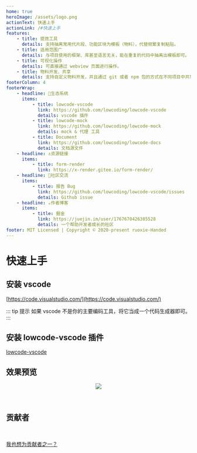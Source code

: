 ```yaml
---
home: true
heroImage: /assets/logo.png
actionText: 快速上手
actionLink: /#快速上手
features:
    - title: 提效工具
      details: 支持抽离常用代片段、功能区块为模板（物料），代替频繁复制粘贴。
    - title: 适用范围广
      details: 与项目使用的框架、库甚至语言无关，能在重复的代码中抽离出模板即可。
    - title: 可视化操作
      details: 可直接通过 webview 页面进行操作。
    - title: 物料开发、共享
      details: 支持自定义物料开发，并且通过 git 或者 npm 包的方式在不同项目中共享。
footerColumn: 4
footerWrap:
    - headline: 🌿生态系统
      items:
          - title: lowcode-vscode
            link: https://github.com/lowcoding/lowcode-vscode
            details: vscode 插件
          - title: lowcode-mock
            link: https://github.com/lowcoding/lowcode-mock
            details: mock & 代理 工具
          - title: Document
            link: https://github.com/lowcoding/lowcode-docs
            details: 文档源文件
    - headline: ⚓资源链接
      items:
          - title: form-render
            link: https://x-render.gitee.io/form-render/
    - headline: 💬社区交流
      items:
          - title: 报告 Bug
            link: https://github.com/lowcoding/lowcode-vscode/issues
            details: Github issue
    - headline: ☕作者博客
      items:
          - title: 掘金
            link: https://juejin.im/user/1767670426385528
            details: 一个帮助开发者成长的社区
footer: MIT Licensed | Copyright © 2020-present ruoxie-Handed
---
```


# 快速上手

## 安装 vscode

[https://code.visualstudio.com/](https://code.visualstudio.com/)

::: tip 提示
如果 vscode 不是你的主要编码工具，将它当成一个代码生成器即可。
:::

## 安装 lowcode-vscode 插件

[lowcode-vscode](https://marketplace.visualstudio.com/items?itemName=wjkang.lowcode)

## 效果预览

<p align="center"><img src="https://jaycewu.gitee.io/image-hosting/lowcode-preview.gif"/></p>

<br>

## 贡献者

<a-tooltip placement="bottom">
  <template slot="title">
    若邪
  </template>
  <a-avatar src="https://avatars3.githubusercontent.com/u/9456046?s=460&u=89ae3325c6bebe75ccfd71e3a225dd284bc862f3&v=4" :size="54"/>
</a-tooltip>

<p>&nbsp; </p>

[我也想为贡献者之一？](https://github.com/lowcoding)

<p>&nbsp; </p>

<!-- ## 赞助者

<p></p>

<a-tooltip placement="bottom">
  <template slot="title">
    Roy Kid
  </template>
  <a-avatar src="" :size="54"/>
</a-tooltip> -->
